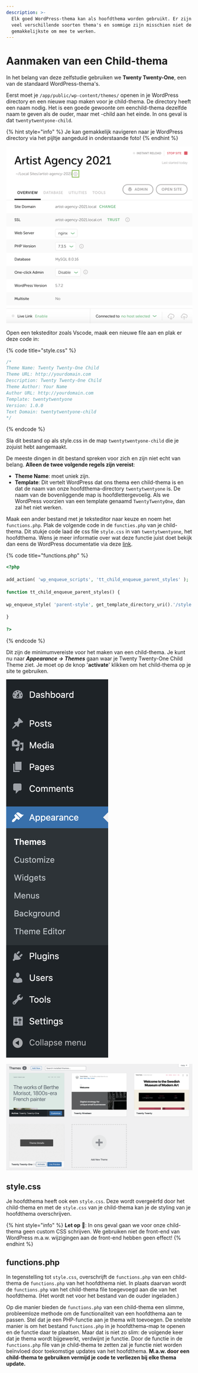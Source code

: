 ```yaml
---
description: >-
  Elk goed WordPress-thema kan als hoofdthema worden gebruikt. Er zijn echter
  veel verschillende soorten thema's en sommige zijn misschien niet de
  gemakkelijkste om mee te werken.
---
```


# Aanmaken van een Child-thema

In het belang van deze zelfstudie gebruiken we **Twenty Twenty-One**, een van de standaard WordPress-thema's.

Eerst moet je `/app/public/wp-content/themes/` openen in je WordPress directory en een nieuwe map maken voor je child-thema. De directory heeft een naam nodig. Het is een goede gewoonte om een ​​child-thema dezelfde naam te geven als de ouder, maar met -child aan het einde. In ons geval is dat `twentytwentyone-child`.

{% hint style="info" %}
Je kan gemakkelijk navigeren naar je WordPress directory via het pijltje aangeduid in onderstaande foto!
{% endhint %}

![](../../.gitbook/assets/image%20%28138%29.png)

Open een teksteditor zoals Vscode, maak een nieuwe file aan en plak er deze code in:

{% code title="style.css" %}
```css
/*
Theme Name: Twenty Twenty-One Child
Theme URL: http://yourdomain.com
Description: Twenty Twenty-One Child
Theme Author: Your Name
Author URL: http://yourdomain.com
Template: twentytwentyone
Version: 1.0.0
Text Domain: twentytwentyone-child
*/
```
{% endcode %}

Sla dit bestand op als style.css in de map `twentytwentyone-child` die je zojuist hebt aangemaakt.

De meeste dingen in dit bestand spreken voor zich en zijn niet echt van belang. **Alleen de twee volgende regels zijn vereist**:

* **Theme Name**: moet uniek zijn.
* **Template**: Dit vertelt WordPress dat ons thema een child-thema is en dat de naam van onze hoofdthema-directory `twentytwentyone` is. De naam van de bovenliggende map is hoofdlettergevoelig. Als we WordPress voorzien van een template genaamd `TwentyTwentyOne`, dan zal het niet werken.

Maak een ander bestand met je teksteditor naar keuze en noem het `functions.php`. Plak de volgende code in de `functies.php` van je child-thema. Dit stukje code laad de css file `style.css` in van `twentytwentyone`, het hoofdthema. Wens je meer informatie over wat deze functie juist doet bekijk dan eens de WordPress documentatie via deze [link](https://developer.wordpress.org/themes/advanced-topics/child-themes/).

{% code title="functions.php" %}
```php
<?php

add_action( 'wp_enqueue_scripts', 'tt_child_enqueue_parent_styles' );

function tt_child_enqueue_parent_styles() {

wp_enqueue_style( 'parent-style', get_template_directory_uri().'/style.css' );

}

?>
```
{% endcode %}

Dit zijn de minimumvereiste voor het maken van een child-thema. Je kunt nu naar _**Appearance -&gt; Themes**_ gaan waar je Twenty Twenty-One Child Theme ziet. Je moet op de knop '**activate**' klikken om het child-thema op je site te gebruiken.

![](../../.gitbook/assets/image%20%284%29.png)

![](../../.gitbook/assets/image%20%28126%29.png)

## style.css

Je hoofdthema heeft ook een `style.css`. Deze wordt overgeërfd door het child-thema en met de `style.css` van je child-thema kan je de styling van je hoofdthema overschrijven.

{% hint style="info" %}
**Let op** 👀: In ons geval gaan we voor onze child-thema geen custom CSS schrijven. We gebruiken niet de front-end van WordPress m.a.w. wijzigingen aan de front-end hebben geen effect!
{% endhint %}

## functions.php

In tegenstelling tot `style.css`, overschrijft de `functions.php` van een child-thema de `functions.php` van het hoofdthema niet. In plaats daarvan wordt de `functions.php` van het child-thema file toegevoegd aan die van het hoofdthema. \(Het wordt net voor het bestand van de ouder ingeladen.\)

Op die manier bieden de `functions.php` van een child-thema een slimme, probleemloze methode om de functionaliteit van een hoofdthema aan te passen. Stel dat je een PHP-functie aan je thema wilt toevoegen. De snelste manier is om het bestand `functions.php` in je hoofdthema-map te openen en de functie daar te plaatsen. Maar dat is niet zo slim: de volgende keer dat je thema wordt bijgewerkt, verdwijnt je functie. Door de functie in de `functions.php` file van je child-thema te zetten zal je functie niet worden beïnvloed door toekomstige updates van het hoofdthema. **M.a.w. door een child-thema te gebruiken vermijd je code te verliezen bij elke thema update.**

